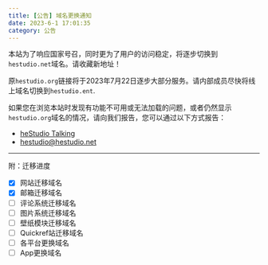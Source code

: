 ```yaml
---
title: [公告] 域名更换通知
date: 2023-6-1 17:01:35
category: 公告
---
```


本站为了响应国家号召，同时更为了用户的访问稳定，将逐步切换到`hestudio.net`域名。请收藏新地址！

原`hestudio.org`链接将于2023年7月22日逐步大部分服务。请内部成员尽快将线上域名切换到`hestudio.ent`.

如果您在浏览本站时发现有功能不可用或无法加载的问题，或者仍然显示`hestudio.org`域名的情况，请向我们报告，您可以通过以下方式报告：
- [heStudio Talking](/talking/)
- [hestudio@hestudio.net](mailto:hestudio@hestudio.net)


---


附：迁移进度

- [x] 网站迁移域名
- [x] 邮箱迁移域名
- [ ] 评论系统迁移域名
- [ ] 图片系统迁移域名
- [ ] 壁纸模块迁移域名
- [ ] Quickref站迁移域名
- [ ] 各平台更换域名
- [ ] App更换域名

